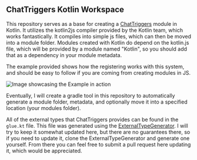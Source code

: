 ## ChatTriggers Kotlin Workspace

This repository serves as a base for creating a 
[ChatTriggers](https://github.com/ChatTriggers/ct.js) module in Kotlin. It utilizes
the kotlin2js compiler provided by the Kotlin team, which works fantastically.
It compiles into simple js files, which can then be moved into a module folder.
Modules created with Kotlin do depend on the kotlin.js file, which will be provided
by a module named "Kotlin", so you should add that as a dependency in your
module metadata.

The example provided shows how the registering works with this system, and should
be easy to follow if you are coming from creating modules in JS.

![Image showcasing the Example in action](https://i.imgur.com/da4Hfbu.png)

Eventually, I will create a gradle tool in this repository to automatically
generate a module folder, metadata, and optionally move it into a specified location
(your modules folder).

All of the external types that ChatTriggers provides can be found in the `glue.kt`
file. This file was generated using the 
[ExternalTypeGenerator](https://github.com/ChatTriggers/ExternalTypeGenerator).
I will try to keep it somewhat updated here, but there are no guarantees there, so
if you need to update it, clone the ExternalTypeGenerator and generate one yourself.
From there you can feel free to submit a pull request here updating it, which would
be appreciated.